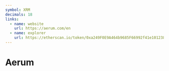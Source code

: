 ```yaml
---
symbol: XRM
decimals: 18
links:
  - name: website
    url: https://aerum.com/en
  - name: explorer
    url: https://etherscan.io/token/0xa249F0E9A464b9685F66992f41e1012388e39e81
---
```


# Aerum
